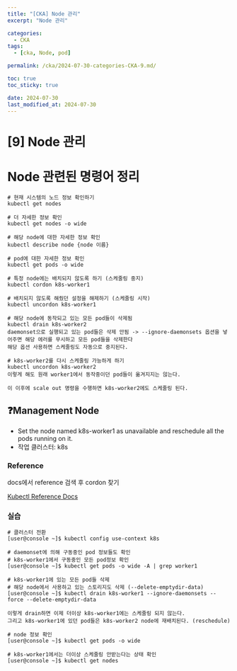 ```yaml
---
title: "[CKA] Node 관리"
excerpt: "Node 관리"

categories:
  - CKA
tags:
  - [cka, Node, pod]

permalink: /cka/2024-07-30-categories-CKA-9.md/

toc: true
toc_sticky: true

date: 2024-07-30
last_modified_at: 2024-07-30
---
```


# [9] Node 관리

# Node 관련된 명령어 정리

```docker
# 현재 시스템의 노드 정보 확인하기
kubectl get nodes 

# 더 자세한 정보 확인
kubectl get nodes -o wide

# 해당 node에 대한 자세한 정보 확인
kubectl describe node {node 이름}

# pod에 대한 자세한 정보 확인
kubectl get pods -o wide

# 특정 node에는 배치되지 않도록 하기 (스케줄링 중지)
kubectl cordon k8s-worker1

# 배치되지 않도록 해줬던 설정을 해제하기 (스케줄링 시작)
kubectl uncordon k8s-worker1

# 해당 node에 동작되고 있는 모든 pod들이 삭제됨
kubectl drain k8s-worker2
daemonset으로 실행되고 있는 pod들은 삭제 안됨 -> --ignore-daemonsets 옵션을 넣어주면 해당 에러를 무시하고 모든 pod들을 삭제한다
해당 옵션 사용하면 스케줄링도 자동으로 중지된다.

# k8s-worker2를 다시 스케줄링 가능하게 하기
kubectl uncordon k8s-worker2
이렇게 해도 원래 worker1에서 동작중이던 pod들이 옮겨지지는 않는다.

이 이후에 scale out 명령을 수행하면 k8s-worker2에도 스케줄링 된다.

```

## ❓Management Node

- Set the node named k8s-worker1 as unavailable and reschedule all the pods running on it.
- 작업 클러스터: k8s

### Reference

docs에서 reference 검색 후 cordon 찾기

[Kubectl Reference Docs](https://kubernetes.io/docs/reference/generated/kubectl/kubectl-commands#cordon)

### 실습

```docker
# 클러스터 전환
[user@console ~]$ kubectl config use-context k8s

# daemonset에 의해 구동중인 pod 정보들도 확인
# k8s-worker1에서 구동중인 모든 pod정보 확인
[user@console ~]$ kubectl get pods -o wide -A | grep worker1

# k8s-worker1에 있는 모든 pod들 삭제
# 해당 node에서 사용하고 있는 스토리지도 삭제 (--delete-emptydir-data)
[user@console ~]$ kubectl drain k8s-worker1 --ignore-daemonsets --force --delete-emptydir-data

이렇게 drain하면 이제 더이상 k8s-worker1에는 스케줄링 되지 않는다.
그리고 k8s-worker1에 있던 pod들은 k8s-worker2 node에 재배치된다. (reschedule)

# node 정보 확인
[user@console ~]$ kubectl get pods -o wide

# k8s-worker1에서는 더이상 스케줄링 안받는다는 상태 확인
[user@console ~]$ kubectl get nodes
```

